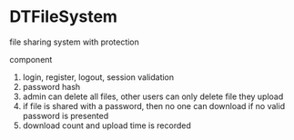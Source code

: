 # DTFileSystem
file sharing system with protection

component
1. login, register, logout, session validation
2. password hash
3. admin can delete all files, other users can only delete file they upload
4. if file is shared with a password, then no one can download if no valid password is presented
5. download count and upload time is recorded